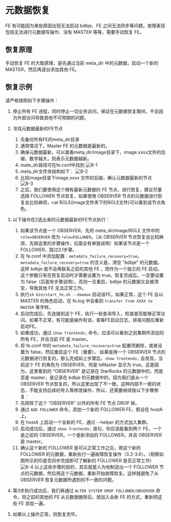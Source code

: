 # 元数据恢复

FE 有可能因为某些原因出现无法启动 bdbje、FE 之间无法同步等问题。故障表现包括无法进行元数据写操作、没有 MASTER 等等，需要手动恢复 FE。

## 恢复原理

手动恢复 FE 的大致原理，是先通过当前 meta_dir 中的元数据，启动一个新的 MASTER，然后再逐台添加其他 FE。

## 恢复示例

请严格按照如下步骤操作：

1. 停止所有 FE 进程，同时停止一切业务访问。保证在元数据恢复期间，不会因为外部访问导致其他不可预期的问题。
2. 寻找元数据最新的FE节点
    1. 先备份所有FE的meta_dir目录
    2. 通常情况下，Master FE 的元数据是最新的。
    3. 确保元数据最新，可以查看meta_dir/image目录下，image.xxxx文件的后缀，数字越大，则表示元数据越新。
    4. mate_dir路径可在fe.conf中找到
    ![8-1](../assets/8-1.png)
    5. meta_dir文件夹结构如下：
    ![8-2](../assets/8-2.png)
    6. 比较image目录下image.xxxx 文件的后缀，确认元数据最新的节点
    ![8-3](../assets/8-3.png)
    7. 之后，我们要使用这个拥有最新元数据的 FE 节点，进行恢复，建议尽量选择 FOLLOWER 节点恢复，如果使用 OBSERVER 节点的元数据进行恢复会比较麻烦，cat ROLE(image文件夹下的ROLE文件)可以看到该节点角色。

3. 以下操作在2选出来的元数据最新的FE节点执行：
    1. 如果该节点是一个 OBSERVER，先将 meta_dir/image/ROLE 文件中的 `role=OBSERVER` 改为 `role=FOLLOWER`。（从 OBSERVER 节点恢复会比较麻烦，先按这里的步骤操作，后面会有单独说明）如果该节点是一个 FOLLOWER，跳过3.1步骤。
    2. 在 fe.conf 中添加配置：`metadata_failure_recovery=true`，`metadata_failure_recovery=true` 的含义是，清空 "bdbje" 的元数据。这样 bdbje 就不会再联系之前的其他 FE ，而作为一个独立的 FE 启动。这个参数只有在恢复启动时才需要设置为 true。恢复完成后，一定要设置为 false（后面有步骤说明），否则一旦重启，bdbje 的元数据又会被清空，导致其他 FE 无法正常工作。
    3. 执行`sh bin/start_fe.sh --daemon` 启动该FE，如果正常，这个 FE 会以 MASTER 的角色启动，在 fe.log 中会看到 `transfer from XXXX to MASTER` 等字样。
    4. 启动完成后，先连接到这个 FE，执行一些查询导入，检查是否能够正常访问。如果不正常，有可能是操作有误，查看FE启动日志，排查问题后重新启动FE。
    5. 如果成功，通过 `show frontends;` 命令，应该可以看到之前集群所添加的所有 FE，并且当前 FE 是 master。
    6. 将 fe.conf 中的 `metadata_failure_recovery=true` 配置项删除，或者设置为 false，然后重启这个 FE（重要）。
    如果是用一个 OBSERVER 节点的元数据进行恢复的，那么完成如上步骤后，`show frontends;` 会发现，当前这个 FE 的角色为 OBSERVER，但是 IsMaster 显示为 true。这是因为，这里看到的 “OBSERVER” 是记录在 StarRocks 的元数据中的，而是否是 master，是记录在 bdbje 的元数据中的。因为我们是从一个 OBSERVER 节点恢复的，所以这里出现了不一致。这种内部不一致的状态，不能支持后续的导入等修改操作，所以，还需要继续按以下步骤修复：
    7. 先把除了这个 “OBSERVER” 以外的所有 FE 节点 DROP 掉。
    8. 通过 `ADD FOLLOWER` 命令，添加一个新的 FOLLOWER FE，假设在 hostA 上。
    9. 在 hostA 上启动一个全新的 FE，通过 --helper 的方式加入集群。
    10. 启动成功后，通过 `show frontends;` 语句，你应该能看到两个 FE，一个是之前的 OBSERVER，一个是新添加的 FOLLOWER，并且 OBSERVER 是 master。
    11. 确认这个新的 FOLLOWER 是可以正常工作之后，用这个新的 FOLLOWER 的元数据，重新执行一遍故障恢复操作（3.2-3.6）。（观察如图所示的ID是否同步完成即可了解新的 FOLLOWER 是否正常工作）
    ![8-4](../assets/8-4.png)
    以上这些步骤的目的，其实就是人为地制造出一个 FOLLOWER 节点的元数据，然后用这个元数据，重新开始故障恢复。这样就避免了从 OBSERVER 恢复元数据所遇到的不一致的问题。

4. 第3步执行成功后，我们再通过 `ALTER SYSTEM DROP FOLLOWER/OBSERVER` 命令，将之前的其他的 FE 从元数据删除后，按加入全新 FE 的方式，重新把这些 FE 添加一遍。

5. 如果以上操作正常，则恢复完毕。
